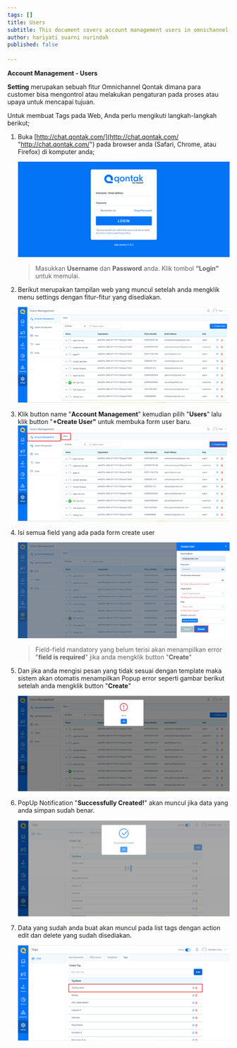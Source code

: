```yaml
---
tags: []
title: Users
subtitle: This document covers account management users in omnichannel system
author: hariyati suarni nurindah
published: false

---
```

**Account Management - Users**

**Setting** merupakan sebuah fitur Omnichannel Qontak dimana para customer bisa mengontrol atau melakukan pengaturan pada proses atau upaya untuk mencapai tujuan.

Untuk membuat Tags pada Web, Anda perlu mengikuti langkah-langkah berikut;

1. Buka [http://chat.qontak.com/](http://chat.qontak.com/ "http://chat.qontak.com/") pada browser anda (Safari, Chrome, atau Firefox) di komputer anda;

   ![](/uploads/login-qontak-c.png)

   > Masukkan **Username** dan **Password** anda. Klik tombol **“Login”** untuk memulai.
2. Berikut merupakan tampilan web yang muncul setelah anda mengklik menu settings dengan fitur-fitur yang disediakan.

   ![](/uploads/accounma1.PNG)
3. Klik button name "**Account Management**" kemudian pilih "**Users**" lalu klik button "**+Create User"** untuk membuka form user baru.![](/uploads/accounma1-1.PNG)
4. Isi semua field yang ada pada form create user

   ![](/uploads/accounma2.PNG)

   > Field-field mandatory yang belum terisi akan menampilkan error "**field is required**" jika anda mengklik button "**Create**"
5. Dan jika anda mengisi pesan yang tidak sesuai dengan template maka sistem akan otomatis menampilkan Popup error seperti gambar berikut setelah anda mengklik button "**Create**"

   ![](/uploads/accounma3.PNG)
6. PopUp Notification "**Successfully Created!**" akan muncul jika data yang anda simpan sudah benar.

   ![](/uploads/tags2.PNG)
7. Data yang sudah anda buat akan muncul pada list tags dengan action edit dan delete yang sudah disediakan.

   ![](/uploads/tags3.PNG)